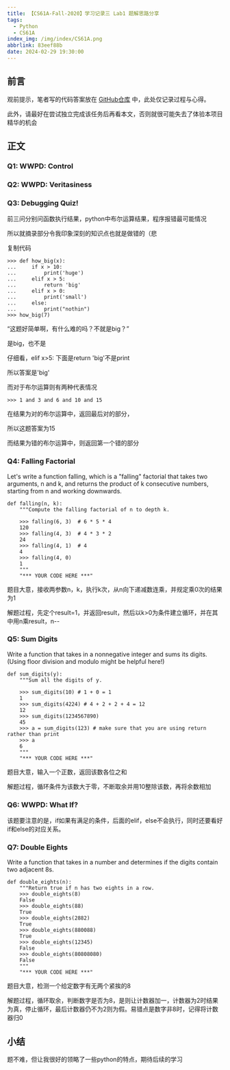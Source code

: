 ```yaml
---
title: 【CS61A-Fall-2020】学习记录三 Lab1 题解思路分享
tags:
  - Python
  - CS61A
index_img: /img/index/CS61A.png
abbrlink: 83eef88b
date: 2024-02-29 19:30:00
---
```

## 前言
观前提示，笔者写的代码答案放在 [GitHub仓库](https://github.com/HSLix/CS61A-Fall-2020) 中，此处仅记录过程与心得。

此外，请最好在尝试独立完成该任务后再看本文，否则就很可能失去了体验本项目精华的机会

## 正文
### Q1: WWPD: Control
### Q2: WWPD: Veritasiness
### Q3: Debugging Quiz!
前三问分别问函数执行结果，python中布尔运算结果，程序报错最可能情况

所以就摘录部分令我印象深刻的知识点也就是做错的（悲

复制代码
```
>>> def how_big(x):
...     if x > 10:
...         print('huge')
...     elif x > 5:
...         return 'big'
...     elif x > 0:
...         print('small')
...     else:
...         print("nothin")
>>> how_big(7)
```

“这题好简单啊，有什么难的吗？不就是big？”

是big，也不是

仔细看，elif x>5: 下面是return 'big'不是print

所以答案是'big'

 

而对于布尔运算则有两种代表情况
```
>>> 1 and 3 and 6 and 10 and 15
```
在结果为对的布尔运算中，返回最后对的部分，

所以这题答案为15

而结果为错的布尔运算中，则返回第一个错的部分

 

### Q4: Falling Factorial
Let's write a function falling, which is a "falling" factorial that takes two arguments, n and k, and returns the product of k consecutive numbers, starting from n and working downwards.

```
def falling(n, k):
    """Compute the falling factorial of n to depth k.

    >>> falling(6, 3)  # 6 * 5 * 4
    120
    >>> falling(4, 3)  # 4 * 3 * 2
    24
    >>> falling(4, 1)  # 4
    4
    >>> falling(4, 0)
    1
    """
    "*** YOUR CODE HERE ***"
```
题目大意，接收两参数n，k，执行k次，从n向下递减数连乘，并规定乘0次的结果为1

解题过程，先定个result=1，并返回result，然后以k>0为条件建立循环，并在其中用n乘result，n--

 

### Q5: Sum Digits
Write a function that takes in a nonnegative integer and sums its digits. (Using floor division and modulo might be helpful here!)

```
def sum_digits(y):
    """Sum all the digits of y.

    >>> sum_digits(10) # 1 + 0 = 1
    1
    >>> sum_digits(4224) # 4 + 2 + 2 + 4 = 12
    12
    >>> sum_digits(1234567890)
    45
    >>> a = sum_digits(123) # make sure that you are using return rather than print
    >>> a
    6
    """
    "*** YOUR CODE HERE ***"
```
题目大意，输入一个正数，返回该数各位之和

解题过程，循环条件为该数大于零，不断取余并用10整除该数，再将余数相加

 

### Q6: WWPD: What If?
该题要注意的是，if如果有满足的条件，后面的elif，else不会执行，同时还要看好if和else的对应关系。

 
### Q7: Double Eights
Write a function that takes in a number and determines if the digits contain two adjacent 8s.

```
def double_eights(n):
    """Return true if n has two eights in a row.
    >>> double_eights(8)
    False
    >>> double_eights(88)
    True
    >>> double_eights(2882)
    True
    >>> double_eights(880088)
    True
    >>> double_eights(12345)
    False
    >>> double_eights(80808080)
    False
    """
    "*** YOUR CODE HERE ***"
```
题目大意，检测一个给定数字有无两个紧挨的8

解题过程，循环取余，判断数字是否为8，是则让计数器加一，计数器为2时结果为真，停止循环，最后计数器仍不为2则为假。易错点是数字非8时，记得将计数器归0

## 小结
题不难，但让我很好的领略了一些python的特点，期待后续的学习